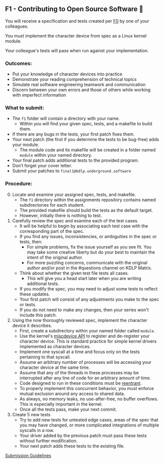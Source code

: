 ## F1 - Contributing to Open Source Software 🤝

You will receive a specification and tests created per
[F0](F0.md)
by one of your colleagues.

You must implement the character device from spec as a Linux kernel module.

Your colleague's tests will pass when run against your implementation.

### Outcomes:

* Put your knowledge of character devices into practice
* Demonstrate your reading comprehension of technical topics
* Simulate real software engineering teamwork and communication
* Discern between your own errors and those of others while working with imperfect information

### What to submit:

* The `f1` folder will contain a directory with your name.
	* Within you will find your given spec, tests, and a makefile to build them.
* If there are any bugs in the tests, your first patch fixes them.
* Your next patch (the first if you determine the tests to be bug-free) adds your module.
	* The module code and its makefile will be created in a folder named `module` within your named directory.
* Your final patch adds additional tests to the provided program.
* Don’t forget your cover letter.
* Submit your patches to `final1@kdlp.underground.software`

### Procedure:

0. Locate and examine your assigned spec, tests, and makefile.
	*  The `f1` directory within the assignments repository contains named subdirectories for each student.
	*  The provided makefile should build the tests as the default target.
	*  However, initially there is nothing to test.
0. Carefully review the spec and examine each of the test cases.
	*  It will be helpful to begin by associating each test case with the corresponding part of the spec.
	*  If you find any issues, inconsistencies, or ambiguities in the spec or tests, then:
        *  For simple problems, fix the issue yourself as you see fit. You may take some creative liberty but do your best to maintain the intent of the original author.
        *  For more puzzling concerns, communicate with the original author and/or post in the #questions channel on KDLP Matrix.
	*  Think about whether the given test file tests all cases.
        * This will give you a head start later when you are writing additional tests.
	*  If you modify the spec, you may need to adjust some tests to reflect these updates.
	*  Your first patch will consist of any adjustments you make to the spec or tests.
	*  If you do not need to make any changes, then your series won't include this patch.
0. Using the now thoroughly reviewed spec, implement the character device it describes.
	*  First, create a subdirectory within your named folder called `module`.
	*  Use the kernel's
[miscdevice API](https://www.kernel.org/doc/html/v6.5/driver-api/misc_devices.html)
to register and de-register your character device. This is standard practice for simple kernel drivers implemented as character devices.
	* Implement one syscall at a time and focus only on the tests pertaining to that syscall.
	* Assume an arbitrary number of processes will be accessing your character device at the same time.
	* Assume that any of the threads in these processes may be interrupted after any line of code for an arbitrary amount of time.
	* Code designed to run in these conditions must be
[reentrant](https://en.wikipedia.org/wiki/Reentrancy_(computing)).
	* To properly implement this concurrent behavior, you must enforce mutual exclusion around any access to shared data.
	* As always, no memory leaks, no use-after-free, no buffer overflows. This is especially important in the kernel.
	* Once all the tests pass, make your next commit.
0. Create 5 new tests
	* Try to add new tests for untested edge cases, areas of the spec that you may have changed, or more complicated integrations of multiple syscalls in a row.
	* Your driver added by the previous patch must pass these tests without further modification.
	* Your next patch adds these tests to the existing file.

[Submission Guidelines](../policies/submission_guidelines.md)
